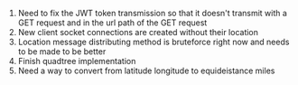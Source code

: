 1. Need to fix the JWT token transmission so that it doesn't transmit with a GET request and in the url path of the GET request
3. New client socket connections are created without their location
4. Location message distributing method is bruteforce right now and needs to be made to be better
5. Finish quadtree implementation
6. Need a way to convert from latitude longitude to equideistance miles
